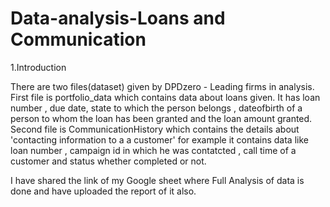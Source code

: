 # Data-analysis-Loans and Communication


1.Introduction 

There are two files(dataset) given by DPDzero - Leading firms in analysis.
First file is portfolio_data which contains data about loans given. It has loan number , due date, state to which the person belongs , dateofbirth of a person to whom the loan has been granted and the loan amount granted.
Second file is CommunicationHistory which contains the details about 'contacting information to a a customer' for example it contains data like loan number , campaign id in which he was contatcted , call time of a customer and status whether completed or not.


I have shared the link of my Google sheet where Full Analysis of data is done and have uploaded the report of it also.


